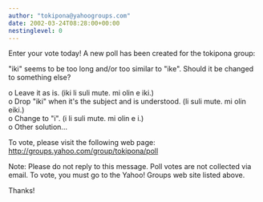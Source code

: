```yaml
---
author: "tokipona@yahoogroups.com"
date: 2002-03-24T08:28:00+00:00
nestinglevel: 0
---
```

Enter your vote today! A new poll has been created for the 
tokipona group:

"iki" seems to be too long and/or too similar to "ike". Should it be changed
to something else? 

o Leave it as is. (iki li suli mute. mi olin e iki.) \
o Drop "iki" when it's the subject and is understood. (li suli mute. mi olin eiki.)  \
o Change to "i". (i li suli mute. mi olin e i.) \
o Other solution...

To vote, please visit the following web page: \
http://groups.yahoo.com/group/tokipona/poll

Note: Please do not reply to this message. Poll votes are
not collected via email. To vote, you must go to the Yahoo! Groups
web site listed above.

Thanks!